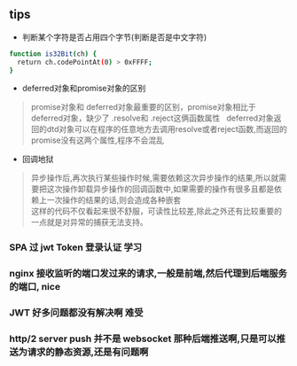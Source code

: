 ## tips
+ 判断某个字符是否占用四个字节(判断是否是中文字符)

```bash
function is32Bit(ch) {
  return ch.codePointAt(0) > 0xFFFF;
}
```

+ deferred对象和promise对象的区别
> promise对象和 deferred对象最重要的区别，promise对象相比于 deferred对象，缺少了 .resolve和 .reject这俩函数属性  
> deferred对象返回的dtd对象可以在程序的任意地方去调用resolve或者reject函数,而返回的promise没有这两个属性,程序不会混乱

+ 回调地狱
> 异步操作后,再次执行某些操作时候,需要依赖这次异步操作的结果,所以就需要把这次操作卸载异步操作的回调函数中,如果需要的操作有很多且都是依赖上一次操作的结果的话,则会造成各种嵌套  
> 这样的代码不仅看起来很不舒服，可读性比较差,除此之外还有比较重要的一点就是对异常的捕获无法支持。


### SPA 过 jwt Token 登录认证 学习

### nginx 接收监听的端口发过来的请求,一般是前端,然后代理到后端服务的端口, nice

### JWT 好多问题都没有解决啊 难受

### http/2 server push  并不是 websocket 那种后端推送啊,只是可以推送为请求的静态资源,还是有问题啊
